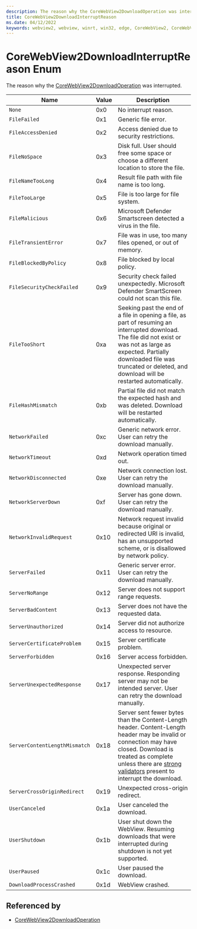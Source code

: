 ```yaml
---
description: The reason why the CoreWebView2DownloadOperation was interrupted.
title: CoreWebView2DownloadInterruptReason
ms.date: 04/12/2022
keywords: webview2, webview, winrt, win32, edge, CoreWebView2, CoreWebView2Controller, browser control, edge html, CoreWebView2DownloadInterruptReason
---
```


# CoreWebView2DownloadInterruptReason Enum

The reason why the [CoreWebView2DownloadOperation](corewebview2downloadoperation.md) was interrupted.

| Name |  Value | Description |
|--|--|--|
|`None` | 0x0  |  No interrupt reason.|
|`FileFailed` | 0x1  |  Generic file error.|
|`FileAccessDenied` | 0x2  |  Access denied due to security restrictions.|
|`FileNoSpace` | 0x3  |  Disk full. User should free some space or choose a different location to store the file.|
|`FileNameTooLong` | 0x4  |  Result file path with file name is too long.|
|`FileTooLarge` | 0x5  |  File is too large for file system.|
|`FileMalicious` | 0x6  |  Microsoft Defender Smartscreen detected a virus in the file.|
|`FileTransientError` | 0x7  |  File was in use, too many files opened, or out of memory.|
|`FileBlockedByPolicy` | 0x8  |  File blocked by local policy.|
|`FileSecurityCheckFailed` | 0x9  |  Security check failed unexpectedly. Microsoft Defender SmartScreen could not scan this file.|
|`FileTooShort` | 0xa  |  Seeking past the end of a file in opening a file, as part of resuming an interrupted download. The file did not exist or was not as large as expected. Partially downloaded file was truncated or deleted, and download will be restarted automatically.|
|`FileHashMismatch` | 0xb  |  Partial file did not match the expected hash and was deleted. Download will be restarted automatically.|
|`NetworkFailed` | 0xc  |  Generic network error. User can retry the download manually.|
|`NetworkTimeout` | 0xd  |  Network operation timed out.|
|`NetworkDisconnected` | 0xe  |  Network connection lost. User can retry the download manually.|
|`NetworkServerDown` | 0xf  |  Server has gone down. User can retry the download manually.|
|`NetworkInvalidRequest` | 0x10  |  Network request invalid because original or redirected URI is invalid, has an unsupported scheme, or is disallowed by network policy.|
|`ServerFailed` | 0x11  |  Generic server error. User can retry the download manually.|
|`ServerNoRange` | 0x12  |  Server does not support range requests.|
|`ServerBadContent` | 0x13  |  Server does not have the requested data.|
|`ServerUnauthorized` | 0x14  |  Server did not authorize access to resource.|
|`ServerCertificateProblem` | 0x15  |  Server certificate problem.|
|`ServerForbidden` | 0x16  |  Server access forbidden.|
|`ServerUnexpectedResponse` | 0x17  |  Unexpected server response. Responding server may not be intended server. User can retry the download manually.|
|`ServerContentLengthMismatch` | 0x18  |  Server sent fewer bytes than the Content-Length header. Content-Length header may be invalid or connection may have closed. Download is treated as complete unless there are [strong validators](https://tools.ietf.org/html/rfc7232#section-2) present to interrupt the download.|
|`ServerCrossOriginRedirect` | 0x19  |  Unexpected cross-origin redirect.|
|`UserCanceled` | 0x1a  |  User canceled the download.|
|`UserShutdown` | 0x1b  |  User shut down the WebView. Resuming downloads that were interrupted during shutdown is not yet supported.|
|`UserPaused` | 0x1c  |  User paused the download.|
|`DownloadProcessCrashed` | 0x1d  |  WebView crashed.|


## Referenced by

- [CoreWebView2DownloadOperation](corewebview2downloadoperation.md)
